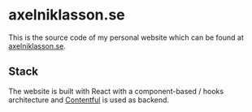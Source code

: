 # axelniklasson.se

This is the source code of my personal website which can be found at [axelniklasson.se](https://axelniklasson.se).

## Stack

The website is built with React with a component-based / hooks architecture and [Contentful](https://www.contentful.com/) is used as backend.
